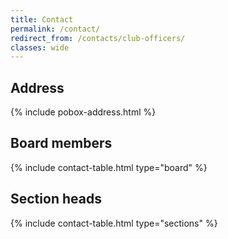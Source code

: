 ```yaml
---
title: Contact
permalink: /contact/
redirect_from: /contacts/club-officers/
classes: wide
---
```


## Address

{% include pobox-address.html %}

## Board members

{% include contact-table.html type="board" %}

## Section heads

{% include contact-table.html type="sections" %}
